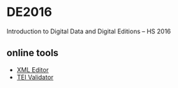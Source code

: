 # DE2016
Introduction to Digital Data and  Digital Editions – HS 2016

## online tools

* [XML Editor](http://www.tutorialspoint.com/online_xml_editor.htm)
* [TEI Validator](http://teibyexample.org/xquery/TBEvalidator.xq)